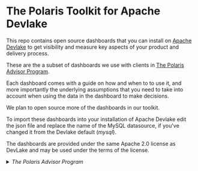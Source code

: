 # The Polaris Toolkit for Apache Devlake
This repo contains open source dashboards that you can install on [Apache Devlake](https://devlake.apache.org) to get visibility and measure key aspects of your product and delivery process. 

These are the a subset of dashboards we use with clients in [The Polaris Advisor Program](https://polaris-advisor.com). 

Each dashboard comes with a guide on how and when to to use it, and more importantly the  underlying assumptions that you need to take into account when using the data in the dashboard to make decisions. 

We plan to open source more of the dashboards in our toolkit. 

To import these dashboards into your installation of Apache Devlake edit the json file and replace the name of the MySQL datasource, if you've changed it from the Devlake default (*mysql*).


The dashboards are provided under the same Apache 2.0 license as DevLake and may be used under the terms of the license. 

<details>
  <summary><em>The Polaris Advisor Program</em></summary>
  
  We help software product companies create bespoke measurement systems to maximize the customer value their teams deliver.

Our research-driven advisory service enables organizations to implement programs that improve collaboration and decision-making across teams, middle management, and executives.

We help you build a tailored measurement system that:

- Connects team efforts to customer value streams.
- Optimizes delivery flow to reduce time-to-value.
- Fosters a sustainable, data-informed culture aligned with customer and company goals.

With Polaris, our suite of modeling and measurement  tools built on the open source  Apache DevLake platform, we help you visualize, model, and manage your system—without software subscription fees. 

Because when you visit a doctor, they don’t ask you to buy an X-ray machine!

Your business deserves a measurement framework that reflects the unique dynamics of your customers, teams, and purpose.

We help you design and manage it—as a service. 

Batteries included.
</details>

